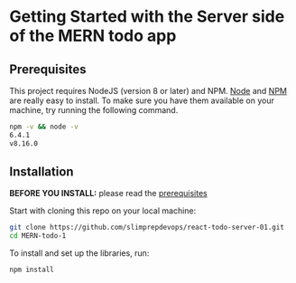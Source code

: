 # Getting Started with the Server side of the MERN todo app

## Prerequisites

This project requires NodeJS (version 8 or later) and NPM.
[Node](http://nodejs.org/) and [NPM](https://npmjs.org/) are really easy to install.
To make sure you have them available on your machine,
try running the following command.

```sh
npm -v && node -v
6.4.1
v8.16.0
```

## Installation

**BEFORE YOU INSTALL:** please read the [prerequisites](#prerequisites)

Start with cloning this repo on your local machine:

```sh
git clone https://github.com/slimprepdevops/react-todo-server-01.git
cd MERN-todo-1
```

To install and set up the libraries, run:

```sh
npm install
```
